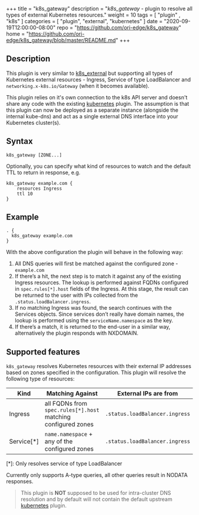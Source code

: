 +++
title = "k8s_gateway"
description = "*k8s_gateway* - plugin to resolve all types of external Kubernetes resources."
weight = 10
tags = [  "plugin" , "k8s" ]
categories = [ "plugin", "external", "kubernetes" ]
date = "2020-09-19T12:00:00-08:00"
repo = "https://github.com/ori-edge/k8s_gateway"
home = "https://github.com/ori-edge/k8s_gateway/blob/master/README.md"
+++

## Description

This plugin is very similar to [k8s_external](https://coredns.io/plugins/k8s_external/) but supporting all types of Kubernetes external resources - Ingress, Service of type LoadBalancer and `networking.x-k8s.io/Gateway` (when it becomes available). 

This plugin relies on it's own connection to the k8s API server and doesn't share any code with the existing [kubernetes](https://coredns.io/plugins/kubernetes/) plugin. The assumption is that this plugin can now be deployed as a separate instance (alongside the internal kube-dns) and act as a single external DNS interface into your Kubernetes cluster(s).

## Syntax

```
k8s_gateway [ZONE...] 
```

Optionally, you can specify what kind of resources to watch and the default TTL to return in response, e.g.

```
k8s_gateway example.com {
    resources Ingress
    ttl 10
}
```

## Example


``` corefile
. {
  k8s_gateway example.com
}
```

With the above configuration the plugin will behave in the following way:

1. All DNS queries will first be matched against the configured zone - `example.com`
2. If there’s a hit, the next step is to match it against any of the existing Ingress resources. The lookup is performed against FQDNs configured in `spec.rules[*].host` fields of the Ingress. At this stage, the result can be returned to the user with IPs collected from the `.status.loadBalancer.ingress`.
3. If no matching Ingress was found, the search continues with the Services objects. Since services don’t really have domain names, the lookup is performed using the `serviceName.namespace` as the key.
4. If there’s a match, it is returned to the end-user in a similar way, alternatively the plugin responds with NXDOMAIN.

## Supported features

`k8s_gateway` resolves Kubernetes resources with their external IP addresses based on zones specified in the configuration. This plugin will resolve the following type of resources:

| Kind | Matching Against | External IPs are from | 
| ---- | ---------------- | -------- |
| Ingress | all FQDNs from `spec.rules[*].host` matching configured zones | `.status.loadBalancer.ingress` |
| Service[*] | `name.namespace` + any of the configured zones | `.status.loadBalancer.ingress` | 

[*]: Only resolves service of type LoadBalancer

Currently only supports A-type queries, all other queries result in NODATA responses.

>  This plugin is **NOT** supposed to be used for intra-cluster DNS resolution and by default will not contain the default upstream [kubernetes](https://coredns.io/plugins/kubernetes/) plugin.
